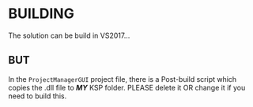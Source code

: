 # BUILDING

The solution can be build in VS2017...

## BUT

In the `ProjectManagerGUI` project file, there is a Post-build script which copies the .dll file to ***MY*** KSP folder. PLEASE delete it OR change it if you need to build this. 
